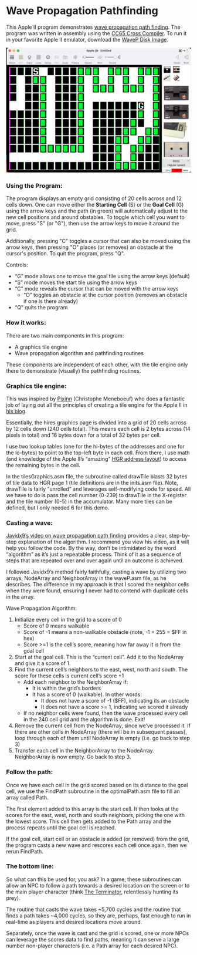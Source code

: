 # Wave Propagation Pathfinding
This Apple II program demonstrates [wave propagation path finding](https://youtu.be/0ihciMKlcP8). The program was written in assembly using the [CC65 Cross Compiler](https://cc65.github.io). To run it in your favorite Apple II emulator, download the [WaveP Disk Image](/WaveP.DSK).

![Wave Propagation Program Screenshot](/WAVEP.png)

### Using the Program:
The program displays an empty grid consisting of 20 cells across and 12 cells down. One can move either the **Starting Cell** (S) or the **Goal Cell** (G) using the arrow keys and the path (in green) will automatically adjust to the new cell positions and around obstables. To toggle which cell you want to move, press "S" (or "G"), then use the arrow keys to move it around the grid. 

Additionally, pressing "C" toggles a cursor that can also be moved using the arrow keys, then pressing "O" places (or removes) an obstacle at the cursor's position. To quit the program, press "Q".

Controls:
* “G” mode allows one to move the goal tile using the arrow keys (default)
* “S” mode moves the start tile using the arrow keys
* “C” mode reveals the cursor that can be moved with the arrow keys
  * “O” toggles an obstacle at the cursor position (removes an obstacle if one is there already)
* “Q” quits the program

### How it works:
There are two main components in this program:
* A graphics tile engine
* Wave propagation algorithm and pathfinding routines

These components are independent of each other, with the tile engine only there to demonstrate (visually) the pathfinding routines.

### Graphics tile engine:
This was inspired by [Pixinn](https://github.com/Pixinn) (Christophe Meneboeuf) who does a fantastic job of laying out all the principles of creating a tile engine for the Apple II in [his blog](https://www.xtof.info/an-hires-tile-engine-for-the-apple-ii.html).

Essentially, the hires graphics page is divided into a grid of 20 cells across by 12 cells down (240 cells total). This means each cell is 2 bytes across (14 pixels in total) and 16 bytes down for a total of 32 bytes per cell.

I use two lookup tables (one for the hi-bytes of the addresses and one for the lo-bytes) to point to the top-left byte in each cell. From there, I use math (and knowledge of the Apple II’s “amazing” [HGR address layout](https://www.xtof.info/hires-graphics-apple-ii.html)) to access the remaining bytes in the cell. 

In the tilesGraphics.asm file, the subroutine called drawTile blasts 32 bytes of tile data to HGR page 1 (tile definitions are in the inits.asm file). Note, drawTile is fairly “unrolled” and leverages self-modifying code for speed. All we have to do is pass the cell number (0-239) to drawTile in the X-register and the tile number (0-5) in the accumulator. Many more tiles can be defined, but I only needed 6 for this demo.

### Casting a wave:

[Javidx9’s video on wave propagation path finding](https://youtu.be/0ihciMKlcP8) provides a clear, step-by-step explanation of the algorithm. I recommend you view his video, as it will help you follow the code. By the way, don’t be intimidated by the word “algorithm” as it’s just a repeatable process. Think of it as a sequence of steps that are repeated over and over again until an outcome is achieved.

I followed Javidx9’s method fairly faithfully, casting a wave by utilizing two arrays, NodeArray and NeighborArray in the waveP.asm file, as he describes. The difference in my approach is that I scored the neighbor cells when they were found, ensuring I never had to contend with duplicate cells in the array.

Wave Propagation Algorithm:
1. Initialize every cell in the grid to a score of 0
    * Score of 0 means walkable
    * Score of -1 means a non-walkable obstacle (note, -1 = 255 = $FF in hex)
    * Score >=1 is the cell’s score, meaning how far away it is from the goal cell
2. Start at the goal cell. This is the “current cell”. Add it to the NodeArray and give it a score of 1. 
3. Find the current cell’s neighbors to the east, west, north and south. The score for these cells is current cell’s score +1
    * Add each neighbor to the NeighborArray if:
        * It is within the grid’s borders
        * It has a score of 0 (walkable). In other words:
            * It does not have a score of -1 ($FF), indicating its an obstacle
            * It does not have a score >= 1, indicating we scored it already
    * If no neighbor cells were found, then the wave processed every cell in the 240 cell grid and the algorithm is done. Exit!
4. Remove the current cell from the NodeArray, since we’ve processed it. If there are other cells in NodeArray (there will be in subsequent passes), loop through each of them until NodeArray is empty (i.e. go back to step 3) 
5. Transfer each cell in the NeighborArray to the NodeArray. NeighborArray is now empty. Go back to step 3.

### Follow the path:
Once we have each cell in the grid scored based on its distance to the goal cell, we use the FindPath subroutine in the optimalPath.asm file to fill an array called Path.

The first element added to this array is the start cell. It then looks at the scores for the east, west, north and south neighbors, picking the one with the lowest score. This cell then gets added to the Path array and the process repeats until the goal cell is reached.

If the goal cell, start cell or an obstacle is added (or removed) from the grid, the program casts a new wave and rescores each cell once again, then we rerun FindPath.

### The bottom line:
So what can this be used for, you ask? In a game, these subroutines can allow an NPC to follow a path towards a desired location on the screen or to the main player character (think [The Terminator](https://en.wikipedia.org/wiki/The_Terminator), relentlessly hunting its prey).

The routine that casts the wave takes ~5,700 cycles and the routine that finds a path takes ~4,000 cycles, so they are, perhaps, fast enough to run in real-time as players and desired locations move around.

Separately, once the wave is cast and the grid is scored, one or more NPCs can leverage the scores data to find paths, meaning it can serve a large number non-player characters (i.e. a Path array for each desired NPC).
